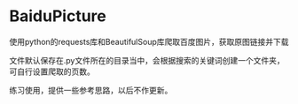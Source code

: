 # BaiduPicture
使用python的requests库和BeautifulSoup库爬取百度图片，获取原图链接并下载

文件默认保存在.py文件所在的目录当中，会根据搜索的关键词创建一个文件夹，可自行设置爬取的页数。

练习使用，提供一些参考思路，以后不作更新。
